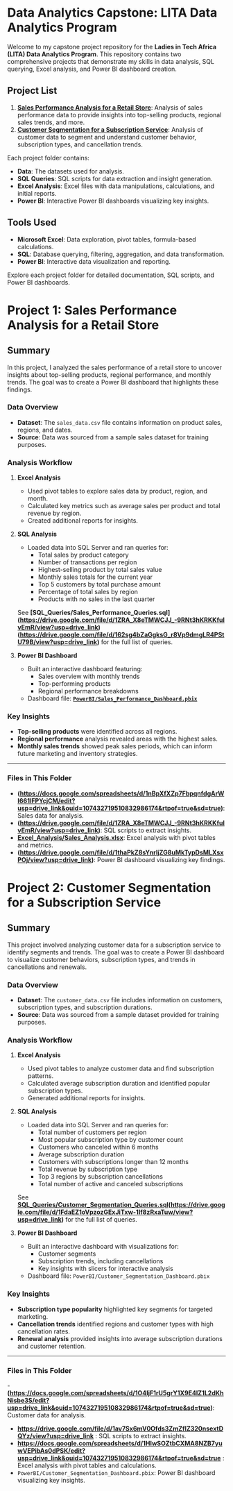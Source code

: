 # Data Analytics Capstone: LITA Data Analytics Program

Welcome to my capstone project repository for the **Ladies in Tech Africa (LITA) Data Analytics Program**. This repository contains two comprehensive projects that demonstrate my skills in data analysis, SQL querying, Excel analysis, and Power BI dashboard creation.

## Project List

1. **[Sales Performance Analysis for a Retail Store](https://docs.google.com/spreadsheets/d/1nBpXfXZp7FbpqnfdgArWI661lFPYcjCM/edit?usp=drive_link&ouid=107432719510832986174&rtpof=true&sd=true)**: Analysis of sales performance data to provide insights into top-selling products, regional sales trends, and more.
2. **[Customer Segmentation for a Subscription Service](https://docs.google.com/spreadsheets/d/1O4IjF1rU5grY1X9E4lZ1L2dKhNisbe3S/edit?usp=drive_link&ouid=107432719510832986174&rtpof=true&sd=true)**: Analysis of customer data to segment and understand customer behavior, subscription types, and cancellation trends.

Each project folder contains:
- **Data**: The datasets used for analysis.
- **SQL Queries**: SQL scripts for data extraction and insight generation.
- **Excel Analysis**: Excel files with data manipulations, calculations, and initial reports.
- **Power BI**: Interactive Power BI dashboards visualizing key insights.

## Tools Used
- **Microsoft Excel**: Data exploration, pivot tables, formula-based calculations.
- **SQL**: Database querying, filtering, aggregation, and data transformation.
- **Power BI**: Interactive data visualization and reporting.

Explore each project folder for detailed documentation, SQL scripts, and Power BI dashboards.

# Project 1: Sales Performance Analysis for a Retail Store

## Summary
In this project, I analyzed the sales performance of a retail store to uncover insights about top-selling products, regional performance, and monthly trends. The goal was to create a Power BI dashboard that highlights these findings.

### Data Overview
- **Dataset**: The `sales_data.csv` file contains information on product sales, regions, and dates.
- **Source**: Data was sourced from a sample sales dataset for training purposes.

### Analysis Workflow

1. **Excel Analysis**
   - Used pivot tables to explore sales data by product, region, and month.
   - Calculated key metrics such as average sales per product and total revenue by region.
   - Created additional reports for insights.

2. **SQL Analysis**
   - Loaded data into SQL Server and ran queries for:
     - Total sales by product category
     - Number of transactions per region
     - Highest-selling product by total sales value
     - Monthly sales totals for the current year
     - Top 5 customers by total purchase amount
     - Percentage of total sales by region
     - Products with no sales in the last quarter

   See **[SQL_Queries/Sales_Performance_Queries.sql]
   (https://drive.google.com/file/d/1ZRA_X8eTMWCJJ_-9RNt3hKRKKfulvEmR/view?usp=drive_link) (https://drive.google.com/file/d/162sg4bZaGgksG_r8Vp9dmgLR4PStU79B/view?usp=drive_link)** for the full list of queries.

4. **Power BI Dashboard**
   - Built an interactive dashboard featuring:
     - Sales overview with monthly trends
     - Top-performing products
     - Regional performance breakdowns
   - Dashboard file: **[`PowerBI/Sales_Performance_Dashboard.pbix`](https://drive.google.com/file/d/1thaPkZ8sYnrIjZG8uMkTypDsMLXsxPOj/view?usp=drive_link)**

### Key Insights
- **Top-selling products** were identified across all regions.
- **Regional performance** analysis revealed areas with the highest sales.
- **Monthly sales trends** showed peak sales periods, which can inform future marketing and inventory strategies.

---

### Files in This Folder
- **(https://docs.google.com/spreadsheets/d/1nBpXfXZp7FbpqnfdgArWI661lFPYcjCM/edit?usp=drive_link&ouid=107432719510832986174&rtpof=true&sd=true)**: Sales data for analysis.
- **(https://drive.google.com/file/d/1ZRA_X8eTMWCJJ_-9RNt3hKRKKfulvEmR/view?usp=drive_link)**: SQL scripts to extract insights.
- **[Excel_Analysis/Sales_Analysis.xlsx](https://docs.google.com/spreadsheets/d/1YYmm-wjep-hxQsIvWPXvbZvjQ_Q-iPff/edit?usp=drive_link&ouid=107432719510832986174&rtpof=true&sd=true)**: Excel analysis with pivot tables and metrics.
- **(https://drive.google.com/file/d/1thaPkZ8sYnrIjZG8uMkTypDsMLXsxPOj/view?usp=drive_link)**: Power BI dashboard visualizing key findings.

# Project 2: Customer Segmentation for a Subscription Service

## Summary
This project involved analyzing customer data for a subscription service to identify segments and trends. The goal was to create a Power BI dashboard to visualize customer behaviors, subscription types, and trends in cancellations and renewals.

### Data Overview
- **Dataset**: The `customer_data.csv` file includes information on customers, subscription types, and subscription durations.
- **Source**: Data was sourced from a sample dataset provided for training purposes.

### Analysis Workflow

1. **Excel Analysis**
   - Used pivot tables to analyze customer data and find subscription patterns.
   - Calculated average subscription duration and identified popular subscription types.
   - Generated additional reports for insights.

2. **SQL Analysis**
   - Loaded data into SQL Server and ran queries for:
     - Total number of customers per region
     - Most popular subscription type by customer count
     - Customers who canceled within 6 months
     - Average subscription duration
     - Customers with subscriptions longer than 12 months
     - Total revenue by subscription type
     - Top 3 regions by subscription cancellations
     - Total number of active and canceled subscriptions

   See **[SQL_Queries/Customer_Segmentation_Queries.sql](https://drive.google.com/file/d/1av7Sx6mV0Ofds3ZmZfIZ320nsextDQYz/view?usp=drive_link)(https://drive.google.com/file/d/1FdaEZ1oVpzozGExJiTxw-1lf8zRxaTuw/view?usp=drive_link)** for the full list of queries.

3. **Power BI Dashboard**
   - Built an interactive dashboard with visualizations for:
     - Customer segments
     - Subscription trends, including cancellations
     - Key insights with slicers for interactive analysis
   - Dashboard file: `PowerBI/Customer_Segmentation_Dashboard.pbix`

### Key Insights
- **Subscription type popularity** highlighted key segments for targeted marketing.
- **Cancellation trends** identified regions and customer types with high cancellation rates.
- **Renewal analysis** provided insights into average subscription durations and customer retention.

---

### Files in This Folder
-**(https://docs.google.com/spreadsheets/d/1O4IjF1rU5grY1X9E4lZ1L2dKhNisbe3S/edit?usp=drive_link&ouid=107432719510832986174&rtpof=true&sd=true)**: Customer data for analysis.
- **https://drive.google.com/file/d/1av7Sx6mV0Ofds3ZmZfIZ320nsextDQYz/view?usp=drive_link** : SQL scripts to extract insights.
- **https://docs.google.com/spreadsheets/d/1HIwSOZtbCXMA8NZB7yuwVEPibAs0dPSK/edit?usp=drive_link&ouid=107432719510832986174&rtpof=true&sd=true** : Excel analysis with pivot tables and calculations.
- `PowerBI/Customer_Segmentation_Dashboard.pbix`: Power BI dashboard visualizing key insights.


